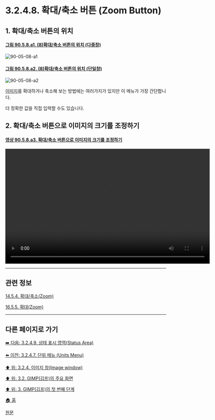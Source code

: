 # 3.2.4.8. 확대/축소 버튼 (Zoom Button)

<a id="03-02-04-08-s1"></a>

## 1. 확대/축소 버튼의 위치

<a id="90-05-08-a1"></a>

#### [그림 90.5.8.a1. (8)확대/축소 버튼의 위치 (다중창)](./90-05-08-zoom_button.md#90-05-08-a1)
![90-05-08-a1](https://github.com/wonder13662/gimp/assets/15767104/7bcf7ccd-66db-44e0-8690-dc8da41ae968)

<a id="90-05-08-a2"></a>

#### [그림 90.5.8.a2. (8)확대/축소 버튼의 위치 (단일창)](./90-05-08-zoom_button.md#90-05-08-a2)
![90-05-08-a2](https://github.com/wonder13662/gimp/assets/15767104/9096f67c-b773-439d-8154-a17624d6c6d2)

[이미지](./19-glossaryx-image.md)를 확대하거나 축소해 보는 방법에는 여러가지가 있지만 이 메뉴가 가장 간단합니다. 

더 정확한 값을 직접 입력할 수도 있습니다.

<a id="03-02-04-08-s2"></a>

## 2. 확대/축소 버튼으로 이미지의 크기를 조정하기

<a id="90-05-08-a3"></a>

#### [영상 90.5.8.a3. 확대/축소 버튼으로 이미지의 크기를 조정하기](./90-05-08-zoom_button.md#90-05-08-a3)
<video controls="controls" width="640" height="360" environment="MacOS:Sonoma 14.2.1 GIMP 2.10.36" src="https://github.com/wonder13662/gimp/assets/15767104/a1fea92d-db44-4fa8-a7d6-ba5527d25498"></video>

***

## 관련 정보

[14.5.4. 확대/축소(Zoom)](./14-05-04-00-zoom.md)

[16.5.5. 확대(Zoom)](./16-05-05-00-zoom.md)

***

## 다른 페이지로 가기

[➡️ 다음: 3.2.4.9. 상태 표시 영역(Status Area)](./03-02-04-09-status-area.md)

[⬅️ 이전: 3.2.4.7. 단위 메뉴 (Units Menu)](./03-02-04-07-units-menu.md)

[⬆️ 위: 3.2.4. 이미지 창(Image window)](./03-02-04-00-image_window.md)

[⬆️ 위: 3.2. GIMP(김프)의 주요 화면](./03-02-00-main-window.md)

[⬆️ 위: 3. GIMP(김프)의 첫 번째 단계](./03-00-first-step-with-gimp.md)

[🏠 홈](./00-home.md)

[원문](https://docs.gimp.org/2.10/ko/gimp-image-window.html)
